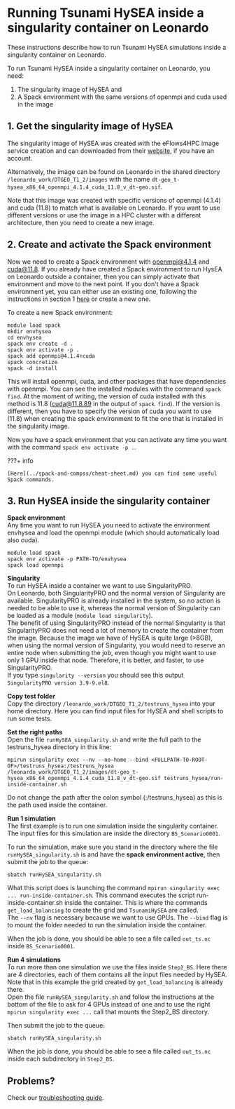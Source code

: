 # **Running Tsunami HySEA inside a singularity container on Leonardo**
These instructions describe how to run Tsunami HySEA simulations inside a singularity container on Leonardo.   

To run Tsunami HySEA inside a singularity container on Leonardo, you need:   
1. The singularity image of HySEA and   
2. A Spack environment with the same versions of openmpi and cuda used in the image   

## **1. Get the singularity image of HySEA**
The singularity image of HySEA was created with the eFlows4HPC image service creation and can downloaded from their [website](https://eflows4hpc.bsc.es/image_creation/home), if you have an account.   

Alternatively, the image can be found on Leonardo in the shared directory `/leonardo_work/DTGEO_T1_2/images` with the name `dt-geo_t-hysea_x86_64_openmpi_4.1.4_cuda_11.8_v_dt-geo.sif`.   

Note that this image was created with specific versions of openmpi (4.1.4) and cuda (11.8) to match what is available on Leonardo. If you want to use different versions or use the image in a HPC cluster with a different architecture, then you need to create a new image.    

## **2. Create and activate the Spack environment**   
 Now we need to create a Spack environment with openmpi@4.1.4 and cuda@11.8. If you already have created a Spack environment to run HysEA on Leonardo outside a container, then you can simply activate that environment and move to the next point. If you don't have a Spack environment yet, you can either use an existing one, following the instructions in section 1 [here](leonardo.md) or create a new one.    
 
 To create a new Spack environment:   
 ```
 module load spack
 mkdir envhysea
 cd envhysea
 spack env create -d .
 spack env activate -p .
 spack add openmpi@4.1.4+cuda
 spack concretize
 spack -d install
 ```   
 This will install openmpi, cuda, and other packages that have dependencies with openmpi. You can see the installed modules with the command `spack find`. At the moment of writing, the version of cuda installed with this method is 11.8 (cuda@11.8.89 in the output of `spack find`). If the version is different, then you have to specify the version of cuda you want to use (11.8) when creating the spack environment to fit the one that is installed in the singularity image.  

Now you have a spack environment that you can activate any time you want with the command `spack env activate -p .`.      

???+ info

    [Here](../spack-and-compss/cheat-sheet.md) you can find some useful Spack commands.  

## **3. Run HySEA inside the singularity container**   
 **Spack environment**   
 Any time you want to run HySEA you need to activate the environment envhysea and load the openmpi module (which should automatically load also cuda).    
 ```
 module load spack
 spack env activate -p PATH-TO/envhysea
 spack load openmpi
 ```
 **Singularity**   
 To run HySEA inside a container we want to use SingularityPRO.   
 On Leonardo, both SingularityPRO and the normal version of Singularity are available. SingularityPRO is already installed in the system, so no action is needed to be able to use it, whereas the normal version of Singularity can be loaded as a module (`module load singularity`).   
 The benefit of using SingularityPRO instead of the normal Singularity is that SingularityPRO does not need a lot of memory to create the container from the image. Because the image we have of HySEA is quite large (>8GB), when using the normal version of Singularity, you would need to reserve an entire node when submitting the job, even though you might want to use only 1 GPU inside that node. Therefore, it is better, and faster, to use SingularityPRO.   
 If you type `singularity --version` you should see this output `SingularityPRO version 3.9-9.el8`.    

 **Copy test folder**   
 Copy the directory `/leonardo_work/DTGEO_T1_2/testruns_hysea` into your home directory. Here you can find input files for HySEA and shell scripts to run some tests. 

 **Set the right paths**   
 Open the file `runHySEA_singularity.sh` and write the full path to the testruns_hysea directory in this line:   
```
mpirun singularity exec --nv --no-home --bind <FULLPATH-TO-ROOT-OF>/testruns_hysea:/testruns_hysea /leonardo_work/DTGEO_T1_2/images/dt-geo_t-hysea_x86_64_openmpi_4.1.4_cuda_11.8_v_dt-geo.sif testruns_hysea/run-inside-container.sh
```     
 Do not change the path after the colon symbol (:/testruns_hysea) as this is the path used inside the container.   

 **Run 1 simulation**    
 The first example is to run one simulation inside the singularity container. The input files for this simulation are inside the directory `BS_Scenario0001`.   

 To run the simulation, make sure you stand in the directory where the file `runHySEA_singularity.sh` is and have the **spack environment active**, then submit the job to the queue:
 ```
 sbatch runHySEA_singularity.sh
 ```
 What this script does is launching the command `mpirun singularity exec ... run-inside-container.sh`. This command executes the script run-inside-container.sh inside the container. This is where the commands `get_load_balancing` to create the grid and `TsunamiHySEA` are called.         
 The `--nv` flag is necessary because we want to use GPUs. The `--bind` flag is to mount the folder needed to run the simulation inside the container.    

 When the job is done, you should be able to see a file called `out_ts.nc` inside `BS_Scenario0001`.    

 **Run 4 simulations**    
 To run more than one simulation we use the files inside `Step2_BS`. Here there are 4 directories, each of them contains all the input files needed by HySEA. Note that in this example the grid created by `get_load_balancing` is already there.   
 Open the file `runHySEA_singularity.sh` and follow the instructions at the bottom of the file to ask for 4 GPUs instead of one and to use the right `mpirun singularity exec ...` call that mounts the Step2_BS directory.   

 Then submit the job to the queue:
 ```
 sbatch runHySEA_singularity.sh
 ``` 

 When the job is done, you should be able to see a file called `out_ts.nc` inside each subdirectory in `Step2_BS`.


## **Problems?**
Check our [troubleshooting guide](troubleshooting.md).